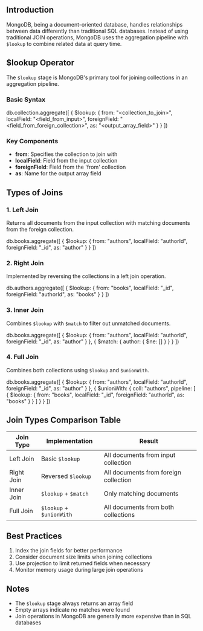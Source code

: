 ## Introduction
MongoDB, being a document-oriented database, handles relationships between data differently than traditional SQL databases. Instead of using traditional JOIN operations, MongoDB uses the aggregation pipeline with `$lookup` to combine related data at query time.

## $lookup Operator
The `$lookup` stage is MongoDB's primary tool for joining collections in an aggregation pipeline.

### Basic Syntax

db.collection.aggregate([
  {
    $lookup: {
      from: "<collection_to_join>",
      localField: "<field_from_input>",
      foreignField: "<field_from_foreign_collection>",
      as: "<output_array_field>"
    }
  }
])


### Key Components
- **from**: Specifies the collection to join with
- **localField**: Field from the input collection
- **foreignField**: Field from the 'from' collection
- **as**: Name for the output array field

## Types of Joins

### 1. Left Join
Returns all documents from the input collection with matching documents from the foreign collection.

db.books.aggregate([
  {
    $lookup: {
      from: "authors",
      localField: "authorId",
      foreignField: "_id",
      as: "author"
    }
  }
])

### 2. Right Join
Implemented by reversing the collections in a left join operation.

db.authors.aggregate([
  {
    $lookup: {
      from: "books",
      localField: "_id",
      foreignField: "authorId",
      as: "books"
    }
  }
])

### 3. Inner Join
Combines `$lookup` with `$match` to filter out unmatched documents.

db.books.aggregate([
  {
    $lookup: {
      from: "authors",
      localField: "authorId",
      foreignField: "_id",
      as: "author"
    }
  },
  {
    $match: { 
      author: { $ne: [] } 
    }
  }
])

### 4. Full Join
Combines both collections using `$lookup` and `$unionWith`.

db.books.aggregate([
  {
    $lookup: {
      from: "authors",
      localField: "authorId",
      foreignField: "_id",
      as: "author"
    }
  },
  {
    $unionWith: {
      coll: "authors",
      pipeline: [
        {
          $lookup: {
            from: "books",
            localField: "_id",
            foreignField: "authorId",
            as: "books"
          }
        }
      ]
    }
  }
])


## Join Types Comparison Table

| Join Type | Implementation | Result |
|-----------|---------------|---------|
| Left Join | Basic `$lookup` | All documents from input collection |
| Right Join | Reversed `$lookup` | All documents from foreign collection |
| Inner Join | `$lookup` + `$match` | Only matching documents |
| Full Join | `$lookup` + `$unionWith` | All documents from both collections |

## Best Practices
1. Index the join fields for better performance
2. Consider document size limits when joining collections
3. Use projection to limit returned fields when necessary
4. Monitor memory usage during large join operations

## Notes
- The `$lookup` stage always returns an array field
- Empty arrays indicate no matches were found
- Join operations in MongoDB are generally more expensive than in SQL databases